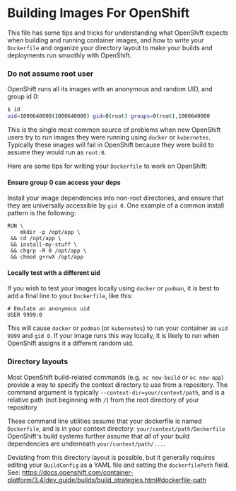 # Building Images For OpenShift

This file has some tips and tricks for understanding what OpenShift expects when building and running container images,
and how to write your `Dockerfile` and organize your directory layout to make your builds and deployments run
smoothly with OpenShift.

### Do not assume root user

OpenShift runs all its images with an anonymous and random UID, and group id 0:
```sh
$ id
uid=1000640000(1000640000) gid=0(root) groups=0(root),1000640000
```

This is the single most common source of problems when new OpenShift users try to run images they were running using `docker` or `kubernetes`.
Typically these images will fail in OpenShift because they were build to assume they would run as `root:0`.

Here are some tips for writing your `Dockerfile` to work on OpenShift:

#### Ensure group 0 can access your deps
Install your image dependencies into non-root directories, and ensure that they are universally accessible by `gid 0`.
One example of a common install pattern is the following:

```
RUN \
    mkdir -p /opt/app \
 && cd /opt/app \
 && install-my-stuff \
 && chgrp -R 0 /opt/app \
 && chmod g+rwX /opt/app
```

#### Locally test with a different uid

If you wish to test your images locally using `docker` or `podman`,
it is best to add a final line to your `Dockerfile`, like this:

```
# Emulate an anonymous uid
USER 9999:0
```

This will cause `docker` or `podman` (or `kubernetes`) to run your container as `uid 9999` and `gid 0`.
If your image runs this way locally, it is likely to run when OpenShift assigns it a different random uid.



### Directory layouts

Most OpenShift build-related commands (e.g. `oc new-build` or `oc new-app`) provide a way to specify the context directory to use from a repository.
The command argument is typically `--context-dir=your/context/path`, and is a relative path (not beginning with `/`) from the root directory of your repository.

These command line utilities assume that your dockerfile is named `Dockerfile`, and is in your context directory: `your/context/path/Dockerfile`
OpenShift's build systems further assume that *all* of your build dependencies are underneath `your/context/path/...`.

Deviating from this directory layout is possible, but it generally requires editing your `BuildConfig` as a YAML file and setting the `dockerfilePath` field.
See: https://docs.openshift.com/container-platform/3.4/dev_guide/builds/build_strategies.html#dockerfile-path

